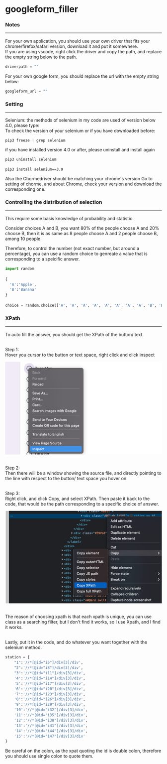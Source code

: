 # googleform_filler

### Notes<hr>
For your own application, you should use your own driver that fits your chrome/firefox/safari version, download it and put it somewhere.<br>
If you are using vscode, right click the driver and copy the path, and replace the empty string below to the path.
```Python
driverpath = ""
```

For your own google form, you should replace the url with the empty string below:
```Python
googleform_url = ""
```

### Setting<hr>
Selenium: the methods of selenium in my code are used of version below 4.0, please type: <br>
To check the version of your selenium or if you have downloaded before:
```
pip3 freeze | grep selenium
```
if you have installed version 4.0 or after, please uninstall and install again
```
pip3 uninstall selenium

pip3 install selenium==3.9
```

Also the Chormedriver should be matching your chrome's version
Go to setting of chorme, and about Chrome, check your version and download the corresponding one.

### Controlling the distribution of selection<hr>

This require some basis knowledge of probability and statistic.<br>

Consider choices A and B, you want 80% of the people choose A and 20% choose B, then it is as same as 8 people choose A and 2 people choose B, among 10 people.<br>

Therefore, to control the number (not exact number, but around a percentage), you can use a random choice to genreate a value that is corresponding to a speicific answer.
```Python
import random

{
  'A':'Apple',
  'B':'Banana'
}

choice = random.choice(['A', 'A', 'A', 'A', 'A', 'A', 'A', 'A', 'B', 'B'])

```

### XPath<hr>
To auto fill the answer, you should get the XPath of the button/ text. <br><br>

Step 1: <br>
Hover you cursor to the button or text space, right click and click inspect

![alt text](/images/inspect.png) <br><br>

Step 2:<br>
Then there will be a window showing the source file, and directly pointing to the line with respect to the button/ text space you hover on. <br><br>

Step 3:<br>
Right click, and click Copy, and select XPath. Then paste it back to the code, that would be the path corresponding to a specific choice of answer.

![alt text](/images/xpath.png) <br><br>

The reason of choosing xpath is that each xpath is unique, you can use class as a searching filter, but I don't find it works, so I use Xpath, and I find it works.<br><br>

Lastly, put it in the code, and do whatever you want together with the selenium method.<br>

```Python
station = {
    "1":'//*[@id="i5"]/div[3]/div',
    "2":'//*[@id="i8"]/div[3]/div',
    "3":'//*[@id="i11"]/div[3]/div',
    '4':'//*[@id="i14"]/div[3]/div', 
    '5':'//*[@id="i17"]/div[3]/div',
    '6':'//*[@id="i20"]/div[3]/div',
    '7':'//*[@id="i23"]/div[3]/div',
    '8':'//*[@id="i26"]/div[3]/div',
    '9':'//*[@id="i29"]/div[3]/div',
    '10':'//*[@id="i32"]/div[3]/div',
    '11':'//*[@id="i35"]/div[3]/div',
    '12':'//*[@id="i38"]/div[3]/div',
    '13':'//*[@id="i41"]/div[3]/div',
    '14':'//*[@id="i44"]/div[3]/div',
    '15':'//*[@id="i47"]/div[3]/div'
}
```

Be careful on the colon, as the xpat quoting the id is double colon, therefore you should use single colon to quote them.
